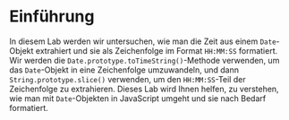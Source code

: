 # Einführung

In diesem Lab werden wir untersuchen, wie man die Zeit aus einem `Date`-Objekt extrahiert und sie als Zeichenfolge im Format `HH:MM:SS` formatiert. Wir werden die `Date.prototype.toTimeString()`-Methode verwenden, um das `Date`-Objekt in eine Zeichenfolge umzuwandeln, und dann `String.prototype.slice()` verwenden, um den `HH:MM:SS`-Teil der Zeichenfolge zu extrahieren. Dieses Lab wird Ihnen helfen, zu verstehen, wie man mit `Date`-Objekten in JavaScript umgeht und sie nach Bedarf formatiert.
